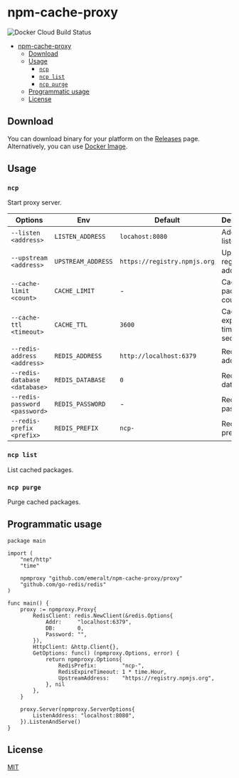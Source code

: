 # npm-cache-proxy

![Docker Cloud Build Status](https://img.shields.io/docker/cloud/build/emeralt/npm-cache-proxy.svg?style=for-the-badge)

- [npm-cache-proxy](#npm-cache-proxy)
	- [Download](#download)
	- [Usage](#usage)
		- [`ncp`](#ncp)
		- [`ncp list`](#ncp-list)
		- [`ncp purge`](#ncp-purge)
	- [Programmatic usage](#programmatic-usage)
	- [License](#license)

## Download
You can download binary for your platform on the [Releases](https://github.com/emeralt/npm-cache-proxy/releases) page. Alternatively, you can use [Docker Image](https://cloud.docker.com/u/emeralt/repository/docker/emeralt/npm-cache-proxy).

## Usage

### `ncp`

Start proxy server.

| Options                       | Env                | Default                      | Description                         |
| ----------------------------- | ------------------ | ---------------------------- | ----------------------------------- |
| `--listen <address>`          | `LISTEN_ADDRESS`   | `locahost:8080`              | Address to listen                   |
| `--upstream <address>`        | `UPSTREAM_ADDRESS` | `https://registry.npmjs.org` | Upstream registry address           |
| `--cache-limit <count>`       | `CACHE_LIMIT`      | -                            | Cached packages count limit         |
| `--cache-ttl <timeout>`       | `CACHE_TTL`        | `3600`                       | Cache expiration timeout in seconds |
| `--redis-address <address>`   | `REDIS_ADDRESS`    | `http://localhost:6379`      | Redis address                       |
| `--redis-database <database>` | `REDIS_DATABASE`   | `0`                          | Redis database                      |
| `--redis-password <password>` | `REDIS_PASSWORD`       | -                            | Redis password                      |
| `--redis-prefix <prefix>`     | `REDIS_PREFIX`     | `ncp-`                       | Redis keys prefix                   |

### `ncp list`

List cached packages.

### `ncp purge`

Purge cached packages.

## Programmatic usage

```golang
package main

import (
	"net/http"
	"time"

	npmproxy "github.com/emeralt/npm-cache-proxy/proxy"
	"github.com/go-redis/redis"
)

func main() {
	proxy := npmproxy.Proxy{
		RedisClient: redis.NewClient(&redis.Options{
			Addr:     "localhost:6379",
			DB:       0,
			Password: "",
		}),
		HttpClient: &http.Client{},
		GetOptions: func() (npmproxy.Options, error) {
			return npmproxy.Options{
				RedisPrefix:        "ncp-",
				RedisExpireTimeout: 1 * time.Hour,
				UpstreamAddress:    "https://registry.npmjs.org",
			}, nil
		},
	}

	proxy.Server(npmproxy.ServerOptions{
		ListenAddress: "localhost:8080",
	}).ListenAndServe()
}
```

## License

[MIT](./license)
